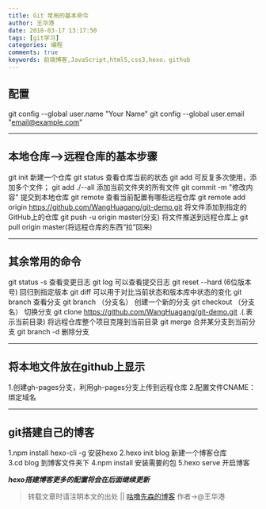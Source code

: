 ```yaml
---
title: Git 常用的基本命令
author: 王华港
date: 2018-03-17 13:17:50
tags: [git学习]
categories: 编程
comments: true
keywords: 前端博客,JavaScript,html5,css3,hexo，github
---
```


## 配置   
git config --global user.name "Your Name"
git config --global user.email "email@example.com"
***

## 本地仓库—>远程仓库的基本步骤

git init 新建一个仓库
git status 查看仓库当前的状态
git add <file> 可反复多次使用，添加多个文件；
git add ./--all  添加当前文件夹的所有文件
git commit -m "修改内容" 提交到本地仓库
git remote 查看当前配置有哪些远程仓库
git remote add origin https://github.com/WangHuagang/git-demo.git 将文件添加到指定的GitHub上的仓库
git push -u origin master(分支) 将文件推送到远程仓库上
git pull origin master(将远程仓库的东西“拉”回来)
***

## 其余常用的命令

git status -s  查看变更日志
git log   可以查看提交日志
git reset --hard (6位版本号) 回归到指定版本
git diff  可以用于对比当前状态和版本库中状态的变化
git branch   查看分支
git branch （分支名）   创建一个新的分支
git checkout （分支名）  切换分支 
git clone https://github.com/WangHuagang/git-demo.git .(.表示当前目录) 将远程仓库整个项目克隆到当前目录
git merge <name>  合并某分支到当前分支
git branch -d <name>  删除分支
***
## 将本地文件放在github上显示
1.创建gh-pages分支，利用gh-pages分支上传到远程仓库
2.配置文件CNAME：绑定域名
***
## git搭建自己的博客
1.npm install hexo-cli -g   安装hexo
2.hexo init blog   新建一个博客仓库  
3.cd blog   到博客文件夹下
4.npm install   安装需要的包
5.hexo serve  开启博客

***hexo搭建博客更多的配置将会在后面继续更新***

>转载文章时请注明本文的出处 || [咕噜先森的博客](http://www.blog.54whg.cn) 作者->@王华港




<script>
var _hmt = _hmt || [];
(function() {
  var hm = document.createElement("script");
  hm.src = "https://hm.baidu.com/hm.js?cb26b3220fad854a3119dd8d11ddc6eb";
  var s = document.getElementsByTagName("script")[0]; 
  s.parentNode.insertBefore(hm, s);
})();
</script>